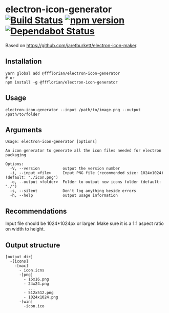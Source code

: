 # electron-icon-generator [![Build Status](https://github.com/ffflorian/electron-icon-generator/workflows/Build/badge.svg)](https://github.com/ffflorian/electron-icon-generator/actions/) [![npm version](https://img.shields.io/npm/v/@ffflorian/electron-icon-generator.svg?style=flat)](https://www.npmjs.com/package/@ffflorian/electron-icon-generator) [![Dependabot Status](https://api.dependabot.com/badges/status?host=github&repo=ffflorian/electron-icon-generator)](https://dependabot.com)

Based on https://github.com/jaretburkett/electron-icon-maker.

## Installation

```
yarn global add @ffflorian/electron-icon-generator
# or
npm install -g @ffflorian/electron-icon-generator
```

## Usage

```
electron-icon-generator --input /path/to/image.png --output /path/to/folder
```

## Arguments

```
Usage: electron-icon-generator [options]

An icon generator to generate all the icon files needed for electron packaging

Options:
  -V, --version          output the version number
  -i, --input <file>     Input PNG file (recommended size: 1024x1024) (default: "./icon.png")
  -o, --output <folder>  Folder to output new icons folder (default: "./")
  -s, --silent           Don't log anything beside errors
  -h, --help             output usage information
```

## Recommendations

Input file should be 1024\*1024px or larger. Make sure it is a 1:1 aspect ratio on width to height.

## Output structure

```
[output dir]
  -[icons]
    -[mac]
      - icon.icns
      -[png]
        - 16x16.png
        - 24x24.png
          ...
        - 512x512.png
        - 1024x1024.png
      -[win]
        -icon.ico
```
